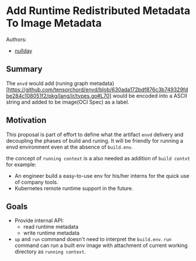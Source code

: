 # Add Runtime Redistributed Metadata To Image Metadata
Authors:
- [nullday](https://github.com/aseaday)

## Summary

The `envd` would add (runing graph metadata)[https://github.com/tensorchord/envd/blob/630ada172bdf876c3b749329fdbe284c108051f2/pkg/lang/ir/types.go#L70] would be encoded into a ASCII string and added to be image(OCI Spec) as a label. 

## Motivation

This proposal is part of effort to define what the artifact `envd` delivery and decoupling the phases of build and runing. It will be friendly for running a envd environment even at the absence of `build.env`.

the concept of `running context` is a also needed as addition of `build contxt` for example:

- An engineer build a easy-to-use env for his/her interns for the quick use of company tools.
- Kubernetes remote runtime support in the future.

## Goals
- Provide internal API:
    - read runtime metadata
    - write runtime metadata
- `up` and `run` command doesn't need to interpret the `build.env`. `run` command can run a built env image with attachment of current working directory as `running context`.

